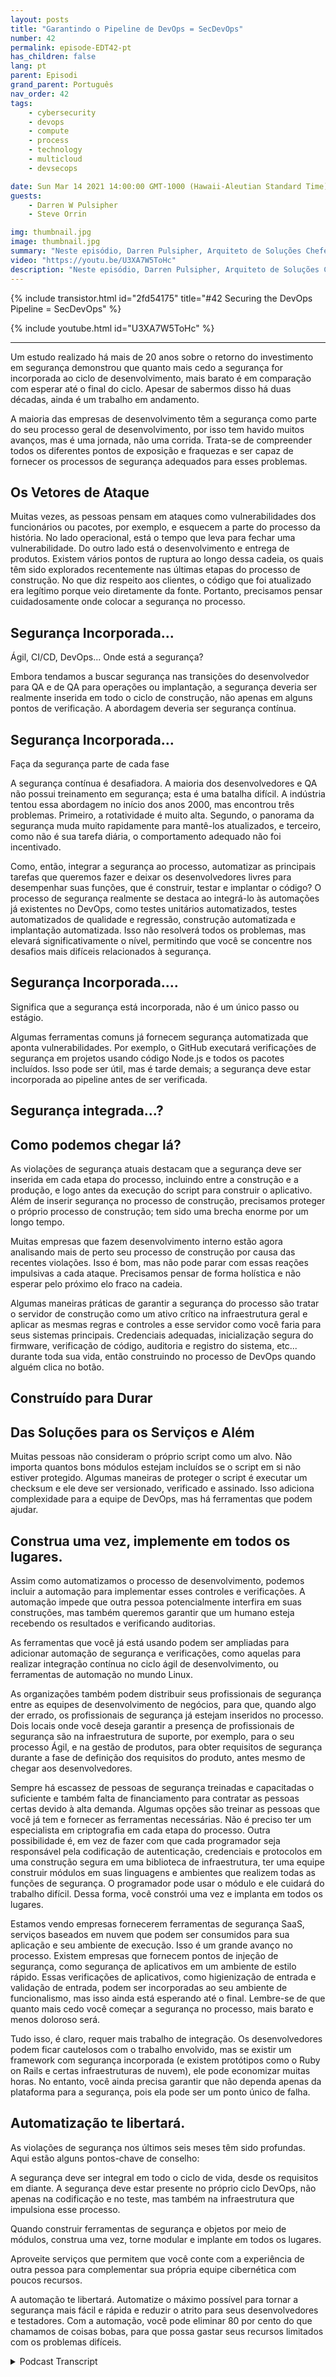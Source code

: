 ```yaml
---
layout: posts
title: "Garantindo o Pipeline de DevOps = SecDevOps"
number: 42
permalink: episode-EDT42-pt
has_children: false
lang: pt
parent: Episodi
grand_parent: Português
nav_order: 42
tags:
    - cybersecurity
    - devops
    - compute
    - process
    - technology
    - multicloud
    - devsecops

date: Sun Mar 14 2021 14:00:00 GMT-1000 (Hawaii-Aleutian Standard Time)
guests:
    - Darren W Pulsipher
    - Steve Orrin

img: thumbnail.jpg
image: thumbnail.jpg
summary: "Neste episódio, Darren Pulsipher, Arquiteto de Soluções Chefe na Intel, e Steve Orrin, CTO da Intel Federal, discutem por que e como o pipeline DevOps deve ser protegido. A única maneira de fornecer código sólido, resiliente e seguro é se a segurança estiver incorporada, e quanto mais cedo melhor."
video: "https://youtu.be/U3XA7W5ToHc"
description: "Neste episódio, Darren Pulsipher, Arquiteto de Soluções Chefe na Intel, e Steve Orrin, CTO da Intel Federal, discutem por que e como o pipeline DevOps deve ser protegido. A única maneira de fornecer código sólido, resiliente e seguro é se a segurança estiver incorporada, e quanto mais cedo melhor."
---
```


<div>
{% include transistor.html id="2fd54175" title="#42 Securing the DevOps Pipeline = SecDevOps" %}

{% include youtube.html id="U3XA7W5ToHc" %}
</div>

---

Um estudo realizado há mais de 20 anos sobre o retorno do investimento em segurança demonstrou que quanto mais cedo a segurança for incorporada ao ciclo de desenvolvimento, mais barato é em comparação com esperar até o final do ciclo. Apesar de sabermos disso há duas décadas, ainda é um trabalho em andamento.

A maioria das empresas de desenvolvimento têm a segurança como parte do seu processo geral de desenvolvimento, por isso tem havido muitos avanços, mas é uma jornada, não uma corrida. Trata-se de compreender todos os diferentes pontos de exposição e fraquezas e ser capaz de fornecer os processos de segurança adequados para esses problemas.

## Os Vetores de Ataque

Muitas vezes, as pessoas pensam em ataques como vulnerabilidades dos funcionários ou pacotes, por exemplo, e esquecem a parte do processo da história. No lado operacional, está o tempo que leva para fechar uma vulnerabilidade. Do outro lado está o desenvolvimento e entrega de produtos. Existem vários pontos de ruptura ao longo dessa cadeia, os quais têm sido explorados recentemente nas últimas etapas do processo de construção. No que diz respeito aos clientes, o código que foi atualizado era legítimo porque veio diretamente da fonte. Portanto, precisamos pensar cuidadosamente onde colocar a segurança no processo.

## Segurança Incorporada...

Ágil, CI/CD, DevOps... Onde está a segurança?

Embora tendamos a buscar segurança nas transições do desenvolvedor para QA e de QA para operações ou implantação, a segurança deveria ser realmente inserida em todo o ciclo de construção, não apenas em alguns pontos de verificação. A abordagem deveria ser segurança contínua.

## Segurança Incorporada…

Faça da segurança parte de cada fase

A segurança contínua é desafiadora. A maioria dos desenvolvedores e QA não possui treinamento em segurança; esta é uma batalha difícil. A indústria tentou essa abordagem no início dos anos 2000, mas encontrou três problemas. Primeiro, a rotatividade é muito alta. Segundo, o panorama da segurança muda muito rapidamente para mantê-los atualizados, e terceiro, como não é sua tarefa diária, o comportamento adequado não foi incentivado.

Como, então, integrar a segurança ao processo, automatizar as principais tarefas que queremos fazer e deixar os desenvolvedores livres para desempenhar suas funções, que é construir, testar e implantar o código? O processo de segurança realmente se destaca ao integrá-lo às automações já existentes no DevOps, como testes unitários automatizados, testes automatizados de qualidade e regressão, construção automatizada e implantação automatizada. Isso não resolverá todos os problemas, mas elevará significativamente o nível, permitindo que você se concentre nos desafios mais difíceis relacionados à segurança.

## Segurança Incorporada....

Significa que a segurança está incorporada, não é um único passo ou estágio.

Algumas ferramentas comuns já fornecem segurança automatizada que aponta vulnerabilidades. Por exemplo, o GitHub executará verificações de segurança em projetos usando código Node.js e todos os pacotes incluídos. Isso pode ser útil, mas é tarde demais; a segurança deve estar incorporada ao pipeline antes de ser verificada.

## Segurança integrada...?

## Como podemos chegar lá?

As violações de segurança atuais destacam que a segurança deve ser inserida em cada etapa do processo, incluindo entre a construção e a produção, e logo antes da execução do script para construir o aplicativo. Além de inserir segurança no processo de construção, precisamos proteger o próprio processo de construção; tem sido uma brecha enorme por um longo tempo.

Muitas empresas que fazem desenvolvimento interno estão agora analisando mais de perto seu processo de construção por causa das recentes violações. Isso é bom, mas não pode parar com essas reações impulsivas a cada ataque. Precisamos pensar de forma holística e não esperar pelo próximo elo fraco na cadeia.

Algumas maneiras práticas de garantir a segurança do processo são tratar o servidor de construção como um ativo crítico na infraestrutura geral e aplicar as mesmas regras e controles a esse servidor como você faria para seus sistemas principais. Credenciais adequadas, inicialização segura do firmware, verificação de código, auditoria e registro do sistema, etc... durante toda sua vida, então construindo no processo de DevOps quando alguém clica no botão.

## Construído para Durar

## Das Soluções para os Serviços e Além

Muitas pessoas não consideram o próprio script como um alvo. Não importa quantos bons módulos estejam incluídos se o script em si não estiver protegido. Algumas maneiras de proteger o script é executar um checksum e ele deve ser versionado, verificado e assinado. Isso adiciona complexidade para a equipe de DevOps, mas há ferramentas que podem ajudar.

## Construa uma vez, implemente em todos os lugares.

Assim como automatizamos o processo de desenvolvimento, podemos incluir a automação para implementar esses controles e verificações. A automação impede que outra pessoa potencialmente interfira em suas construções, mas também queremos garantir que um humano esteja recebendo os resultados e verificando auditorias.

As ferramentas que você já está usando podem ser ampliadas para adicionar automação de segurança e verificações, como aquelas para realizar integração contínua no ciclo ágil de desenvolvimento, ou ferramentas de automação no mundo Linux.

As organizações também podem distribuir seus profissionais de segurança entre as equipes de desenvolvimento de negócios, para que, quando algo der errado, os profissionais de segurança já estejam inseridos no processo. Dois locais onde você deseja garantir a presença de profissionais de segurança são na infraestrutura de suporte, por exemplo, para o seu processo Ágil, e na gestão de produtos, para obter requisitos de segurança durante a fase de definição dos requisitos do produto, antes mesmo de chegar aos desenvolvedores.

Sempre há escassez de pessoas de segurança treinadas e capacitadas o suficiente e também falta de financiamento para contratar as pessoas certas devido à alta demanda. Algumas opções são treinar as pessoas que você já tem e fornecer as ferramentas necessárias. Não é preciso ter um especialista em criptografia em cada etapa do processo. Outra possibilidade é, em vez de fazer com que cada programador seja responsável pela codificação de autenticação, credenciais e protocolos em uma construção segura em uma biblioteca de infraestrutura, ter uma equipe construir módulos em suas linguagens e ambientes que realizem todas as funções de segurança. O programador pode usar o módulo e ele cuidará do trabalho difícil. Dessa forma, você constrói uma vez e implanta em todos os lugares.

Estamos vendo empresas fornecerem ferramentas de segurança SaaS, serviços baseados em nuvem que podem ser consumidos para sua aplicação e seu ambiente de execução. Isso é um grande avanço no processo. Existem empresas que fornecem pontos de injeção de segurança, como segurança de aplicativos em um ambiente de estilo rápido. Essas verificações de aplicativos, como higienização de entrada e validação de entrada, podem ser incorporadas ao seu ambiente de funcionalismo, mas isso ainda está esperando até o final. Lembre-se de que quanto mais cedo você começar a segurança no processo, mais barato e menos doloroso será.

Tudo isso, é claro, requer mais trabalho de integração. Os desenvolvedores podem ficar cautelosos com o trabalho envolvido, mas se existir um framework com segurança incorporada (e existem protótipos como o Ruby on Rails e certas infraestruturas de nuvem), ele pode economizar muitas horas. No entanto, você ainda precisa garantir que não dependa apenas da plataforma para a segurança, pois ela pode ser um ponto único de falha.

## Automatização te libertará.

As violações de segurança nos últimos seis meses têm sido profundas. Aqui estão alguns pontos-chave de conselho:

A segurança deve ser integral em todo o ciclo de vida, desde os requisitos em diante. A segurança deve estar presente no próprio ciclo DevOps, não apenas na codificação e no teste, mas também na infraestrutura que impulsiona esse processo.

Quando construir ferramentas de segurança e objetos por meio de módulos, construa uma vez, torne modular e implante em todos os lugares.

Aproveite serviços que permitem que você conte com a experiência de outra pessoa para complementar sua própria equipe cibernética com poucos recursos.

A automação te libertará. Automatize o máximo possível para tornar a segurança mais fácil e rápida e reduzir o atrito para seus desenvolvedores e testadores. Com a automação, você pode eliminar 80 por cento do que chamamos de coisas bobas, para que possa gastar seus recursos limitados com os problemas difíceis.



<details>
<summary> Podcast Transcript </summary>

<p></p>

</details>
